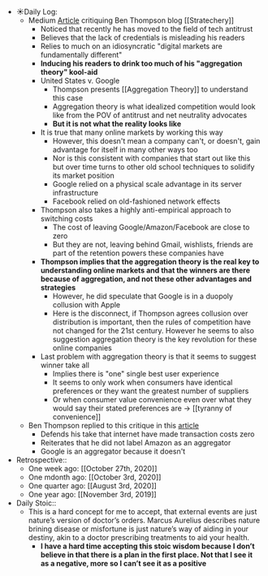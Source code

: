 - ☀️Daily Log:
    - Medium [Article](https://superwuster.medium.com/reviewing-ben-thompsons-stratechery-45b545dd959) critiquing Ben Thompson blog [[Stratechery]]
        - Noticed that recently he has moved to the field of tech antitrust
        - Believes that the lack of credentials is misleading his readers
        - Relies to much on an idiosyncratic "digital markets are fundamentally different"
        - **Inducing his readers to drink too much of his "aggregation theory" kool-aid**
        - United States v. Google
            - Thompson presents [[Aggregation Theory]] to understand this case
            - Aggregation theory is what idealized competition would look like from the POV of antitrust and net neutrality advocates
            - **But it is not what the reality looks like**
        - It is true that many online markets by working this way
            - However, this doesn't mean a company can't, or doesn't, gain advantage for itself in many other ways too
            - Nor is this consistent with companies that start out like this but over time turns to other old school techniques to solidify its market position
            - Google relied on a physical scale advantage in its server infrastructure
            - Facebook relied on old-fashioned network effects
        - Thompson also takes a highly anti-empirical approach to switching costs
            - The cost of leaving Google/Amazon/Facebook are close to zero
            - But they are not, leaving behind Gmail, wishlists, friends are part of the retention powers these companies have
        - **Thompson implies that the aggregation theory is the real key to understanding online markets and that the winners are there because of aggregation, and not these other advantages and strategies**
            - However, he did speculate that Google is in a duopoly collusion with Apple
            - Here is the disconnect, if Thompson agrees collusion over distribution is important, then the rules of competition have not changed for the 21st century. However he seems to also suggestion aggregation theory is the key revolution for these online companies
        - Last problem with aggregation theory is that it seems to suggest winner take all
            - Implies there is "one" single best user experience
            - It seems to only work when consumers have identical preferences or they want the greatest number of suppliers
            - Or when consumer value convenience even over what they would say their stated preferences are -> [[tyranny of convenience]]
    - Ben Thompson replied to this critique in this [article](https://stratechery.com/2020/is-the-internet-different/)
        - Defends his take that internet have made transaction costs zero
        - Reiterates that he did not label Amazon as an aggregator
        - Google is an aggregator because it doesn't
- Retrospective::
    - One week ago: [[October 27th, 2020]]
    - One mdonth ago: [[October 3rd, 2020]]
    - One quarter ago: [[August 3rd, 2020]]
    - One year ago: [[November 3rd, 2019]]
- Daily Stoic::
    - This is a hard concept for me to accept, that external events are just nature’s version of doctor’s orders. Marcus Aurelius describes nature brining disease or misfortune is just nature’s way of aiding in your destiny, akin to a doctor prescribing treatments to aid your health.
        - __I have a hard time accepting this stoic wisdom because I don’t believe in that there is a plan in the first place. Not that I see it as a negative, more so I can’t see it as a positive__

